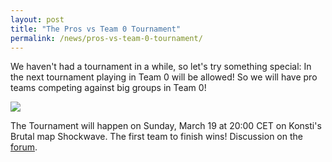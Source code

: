 ```yaml
---
layout: post
title: "The Pros vs Team 0 Tournament"
permalink: /news/pros-vs-team-0-tournament/
---
```


We haven't had a tournament in a while, so let's try something special: In the next tournament playing in Team 0 will be allowed! So we will have pro teams competing against big groups in Team 0!

[<img class="demo" src="/_uploads/Shockwave.png" />](//forum.ddnet.org/viewtopic.php?f=33&t=4954)

The Tournament will happen on Sunday, March 19 at 20:00 CET on Konsti's Brutal map Shockwave. The first team to finish wins! Discussion on the [forum](//forum.ddnet.org/viewtopic.php?f=33&t=4954).
